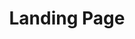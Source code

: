 ---
template: ArticlePage
category: "Mina sidor"
title: Landing Page
intro: Landing Page
background: bg-white
wide: false
lang: false
---